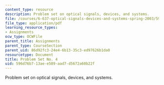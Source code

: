 ```yaml
---
content_type: resource
description: Problem set on optical signals, devices, and systems.
file: /courses/6-637-optical-signals-devices-and-systems-spring-2003/596d76b713aee589aad7d5672a60b22f_6637pset4.pdf
file_type: application/pdf
learning_resource_types:
- Assignments
ocw_type: OCWFile
parent_title: Assignments
parent_type: CourseSection
parent_uid: 86d92fc3-24e4-6b13-35c3-ed97626b1da0
resourcetype: Document
title: Problem Set No. 4
uid: 596d76b7-13ae-e589-aad7-d5672a60b22f
---
```

Problem set on optical signals, devices, and systems.

